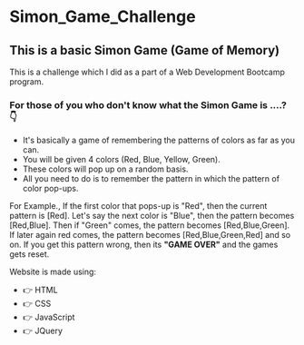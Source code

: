# Simon_Game_Challenge
## This is a basic Simon Game (Game of Memory)

This is a challenge which I did as a part of a Web Development Bootcamp program.

### For those of you who don't know what the Simon Game is ....? 👇
* It's basically a game of remembering the patterns of colors as far as you can.
* You will be given 4 colors (Red, Blue, Yellow, Green).
* These colors will pop up on a random basis.
* All you need to do is to remember the pattern in which the pattern of color pop-ups.

For Example., If the first color that pops-up is "Red", then the current pattern is [Red]. Let's say the next color is "Blue", then the pattern becomes [Red,Blue]. Then if "Green" comes, the pattern becomes [Red,Blue,Green]. If later again red comes, the pattern becomes [Red,Blue,Green,Red] and so on.
If you get this pattern wrong, then its **"GAME OVER"** and the games gets reset.

Website is made using:
* 👉 HTML
* 👉 CSS
* 👉 JavaScript
* 👉 JQuery
